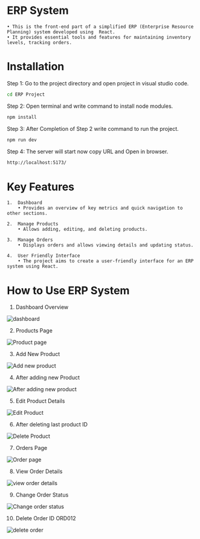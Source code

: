 # ERP System 
    • This is the front-end part of a simplified ERP (Enterprise Resource Planning) system developed using  React.
    • It provides essential tools and features for maintaining inventory levels, tracking orders.


# Installation
Step 1: Go to the project directory and open project in visual studio code.
~~~bash  
cd ERP Project
~~~

Step 2: Open terminal and write command to install node modules.
~~~bash
npm install
~~~

Step 3: After Completion of Step 2 write command to run the project.
~~~bash
npm run dev
~~~

Step 4: The server will start now copy URL and Open in browser.
~~~bash
http://localhost:5173/
~~~ 
 


# Key Features 
    1.  Dashboard 
        • Provides an overview of key metrics and quick navigation to other sections.

    2.  Manage Products
        • Allows adding, editing, and deleting products.

    3.  Manage Orders
        • Displays orders and allows viewing details and updating status.

    4.  User Friendly Interface
        • The project aims to create a user-friendly interface for an ERP system using React.



# How to Use ERP System


1) Dashboard Overview

  ![dashboard](https://github.com/dhulam123/ERP-System/assets/93127690/810365a7-5a7d-4732-b274-c8f776d13968)


2) Products Page

  ![Product page](https://github.com/dhulam123/ERP-System/assets/93127690/f8824e3f-aade-4084-92d4-e3c656c8471d)


3) Add New Product

  ![Add new product](https://github.com/dhulam123/ERP-System/assets/93127690/802233a1-450d-4915-873a-7bcb8d58e139)


4) After adding new Product

  ![After adding new product](https://github.com/dhulam123/ERP-System/assets/93127690/cf589f80-1696-4ce3-bd41-8104197c3881)


5) Edit Product Details

  ![Edit Product](https://github.com/dhulam123/ERP-System/assets/93127690/6a56572c-4c28-4fa1-83df-2b69539a2098)


6) After deleting last product ID

  ![Delete Product](https://github.com/dhulam123/ERP-System/assets/93127690/54552df4-cc07-463e-afe3-f666a878765d)


7) Orders Page

  ![Order page](https://github.com/dhulam123/ERP-System/assets/93127690/1bdfe313-4e02-4d4d-94b5-bf9edc92998e)


8) View Order Details 

  ![view order details](https://github.com/dhulam123/ERP-System/assets/93127690/da99eacc-f780-4f22-a611-271774110116)


9)  Change Order Status

  ![Change order status](https://github.com/dhulam123/ERP-System/assets/93127690/ade319b0-02a7-407a-b3bd-28a5a8b8af11)


10)  Delete Order ID ORD012

  ![delete order](https://github.com/dhulam123/ERP-System/assets/93127690/acaca5b7-2e9d-432f-94ea-385494729fb9)

